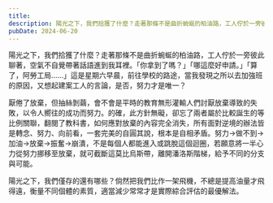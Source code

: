 ```yaml
---
title: 
description: 陽光之下，我們拾獲了什麼？走著那條不是曲折蜿蜒的柏油路，工人佇於一旁彼此聊著，空氣不自覺帶著話語進到我耳裡。「你拿到了嗎……
pubDate: 2024-06-20
---
```


陽光之下，我們拾獲了什麼？走著那條不是曲折蜿蜒的柏油路，工人佇於一旁彼此聊著，空氣不自覺帶著話語進到我耳裡。「你拿到了嗎？」「哪這麼好申請。」「算了，阿勞工局……」這是星期六早晨，前往學校的路途，當我發現之所以去加強班的原因，又想起建案工人的言論，是否，努力才是唯一？

厭倦了放棄，但抽絲剝繭，會不會是平時的教育無形灌輸人們討厭放棄導致的失敗，以令人嚮往的成功而努力。的確，此方針無礙，卻忘了兩者屬於比較誕生的等比例關聯，翻閱了教科書，如何應對放棄的內容完全消失，所有面對逆境的辦法皆是轉念、努力、向前看，一套完美的自圓其說，根本是自相矛盾。努力→做不到→加油→放棄→振奮→崩潰，不是每個人都能進入或跳脫這個迴圈，若願意將一半心力從努力挪移至放棄，就可截斷這莫比烏斯帶，離開潘洛斯階梯，給予不同的分支與可能。

陽光之下，我們僅存的還有哪些？倘然把我們比作一架飛機，不總是提高油量才飛得遠，衡量不同個體的素質，適當減少常常才是實際綜合評估的最優解法。
